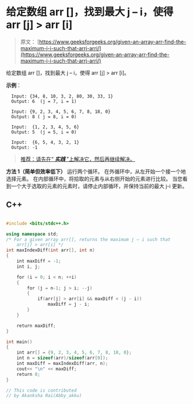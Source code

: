 # 给定数组 arr []，找到最大 j – i，使得 arr [j] > arr [i]

> 原文： [https://www.geeksforgeeks.org/given-an-array-arr-find-the-maximum-j-i-such-that-arrj-arri/](https://www.geeksforgeeks.org/given-an-array-arr-find-the-maximum-j-i-such-that-arrj-arri/)

给定数组 arr []，找到最大 j – i，使得 arr [j] > arr [i]。

**示例**：

```
  Input: {34, 8, 10, 3, 2, 80, 30, 33, 1}
  Output: 6  (j = 7, i = 1)

  Input: {9, 2, 3, 4, 5, 6, 7, 8, 18, 0}
  Output: 8 ( j = 8, i = 0)

  Input:  {1, 2, 3, 4, 5, 6}
  Output: 5  (j = 5, i = 0)

  Input:  {6, 5, 4, 3, 2, 1}
  Output: -1 
```

> [推荐：请先在“ ***实践*** ”上解决它，然后再继续解决。](https://practice.geeksforgeeks.org/problems/maximum-index/0)

**方法 1（简单但效率低下）**
运行两个循环。 在外循环中，从左开始一个接一个地选择元素。 在内部循环中，将拾取的元素与从右侧开始的元素进行比较。 当您看到一个大于选取的元素的元素时，请停止内部循环，并保持当前的最大 j-i 更新。

## C++ 

```cpp

#include <bits/stdc++.h> 

using namespace std; 
/* For a given array arr[], returns the maximum j – i such that 
    arr[j] > arr[i] */
int maxIndexDiff(int arr[], int n) 
{ 
    int maxDiff = -1; 
    int i, j; 

    for (i = 0; i < n; ++i) 
    { 
        for (j = n-1; j > i; --j) 
        { 
            if(arr[j] > arr[i] && maxDiff < (j - i)) 
                maxDiff = j - i; 
        } 
    } 

    return maxDiff; 
} 

int main() 
{ 
    int arr[] = {9, 2, 3, 4, 5, 6, 7, 8, 18, 0}; 
    int n = sizeof(arr)/sizeof(arr[0]); 
    int maxDiff = maxIndexDiff(arr, n); 
    cout<< "\n" << maxDiff; 
    return 0; 
} 

// This code is contributed 
// by Akanksha Rai(Abby_akku) 

```